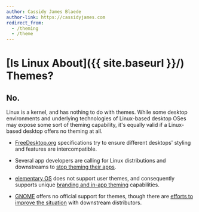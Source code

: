 ```yaml
---
author: Cassidy James Blaede
author-link: https://cassidyjames.com
redirect_from:
  - /theming
  - /theme
---
```


# [Is Linux About]({{ site.baseurl }}/) Themes?

## No.

Linux is a kernel, and has nothing to do with themes. While some desktop environments and underlying technologies of Linux-based desktop OSes may expose some sort of theming capability, it's equally valid if a Linux-based desktop offers no theming at all.

- [FreeDesktop.org](https://freedesktop.org) specifications try to ensure different desktops' styling and features are intercompatible.

- Several app developers are calling for Linux distributions and downstreams to [stop theming their apps](https://stopthemingmy.app/).

- [elementary OS](https://elementary.io) does not support user themes, and consequently supports unique [branding and in-app theming](https://medium.com/elementaryos/developer-tips-branding-your-app-a57cb44d31d3) capabilities.

- [GNOME](https://gnome.org) offers no official support for themes, though there are [efforts to improve the situation](https://discourse.gnome.org/t/gtk-adwaita-and-vendor-styles/1641) with downstream distributors.
